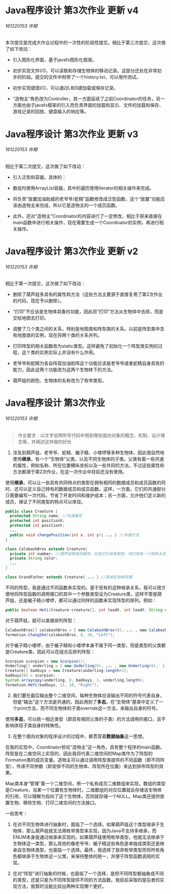 # Java程序设计 第3次作业 更新 v4

###### 161220153 许翔

本次提交是完成大作业过程中的一次性的阶段性提交。相比于第三次提交，这次做了如下改动：

- 引入图形化界面，基于javafx图形化框架。

- 初步实现文件I/O，可以读取和存储生物体的移动记录。这部分还处在非常初步的阶段。提交的文件中附带了一个history.txt，可以用作测试。

- 初步实现键盘I/O，可以通过L和S键加载或保存记录。

- “造物主”角色改为Controller，其一方面延续了之前Coordinator的任务，另一方面也由于javafx框架的引入而负责界面的加载和显示、文件的加载和保存、游戏记录的回放、键盘输入的响应等。

# Java程序设计 第3次作业 更新 v3

###### 161220153 许翔

相比于第二次提交，这次做了如下改动：

- 引入泛型和容器。具体的：

- 数组均使用ArrayList容器，其中的遍历使用Iterator的相关操作来完成。

- 将负责“放置加油助威的老爷爷/蛇精”函数修改成泛型函数，这个“放置”功能应该由造物主来完成，所以它是造物主的一个成员函数。

- 此外，还对“造物主”Coordinator的内容进行了一定修改，相比于原来直接在main函数中进行相关操作，现在需要生成一个Coordinator的实例，再进行相关操作。

# Java程序设计 第3次作业 更新 v2

###### 161220153 许翔

相比于第一次提交，这次做了如下改动：

- 删除了葫芦娃多具有的属性和方法（这些方法主要源于直接复用了第2次作业的代码，现在予以删除）。

- “打印”不应该是生物体具备的功能，因此将“打印”方法从生物体中去除，而是交给地图去打印。

- 调整了几个类之间的关系，特别是地图类和阵型类的关系。以前是阵型类中含有地图类的实例，现在将两个类的关系并列。

- 打印阵型的相关函数改为static类型。这样避免了初始化一个阵型类实例的过程，这个类的实例实际上并没有什么作用。

- 老爷爷和蛇精为各自阵营加油助阵这个功能应该是老爷爷或者蛇精自身具有的能力，因此这两个功能改为这两个生物体下的方法。

- 葫芦娃的颜色、生物体的名称改为了枚举类型。

# Java程序设计 第3次作业

###### 161220153 许翔

> 作业要求：以文字说明所写代码中用到哪些面向对象的概念、机制、设计理念等，并阐述这样做的好处

1. 涉及到葫芦娃、老爷爷、蛇精、蝎子精、小喽啰等多种生物体，因此很自然地使用**继承**，有一个“生物体”父类，以及不同生物体的子类。父类有着一些共通的属性，例如名称、所在位置横纵坐标以及一些共同的方法。不过这些属性和方法都源于第2次作业，在这一次作业中目前还没有使用。

使用**继承**，可以让一些具有共同特点的类型在拥有相同的数据成员和成员函数的同时，还可以定义自己特有的数据成员和成员函数。这样，一方面，它们的共通部分只需要编写一次代码，节省了开发时间和维护成本；另一方面，允许他们定义新的成员，保证了不同类型的特点可以体现。

```java
public class Creature {
  protected String name; //共通属性
  protected int positionX;
  protected int positionY;
  ...
  public void changePosition(int x, int y){ ... } //共通方法
}

class CalabashBros extends Creature{
  private int number; //葫芦娃特有的属性，比如它们具有颜色、他们具有一个顺序关系
  private String color;
  ...
}

class GrandFather extends Creature{ ... } //其他生物体同理
```

不同的阵型，我是通过不同函数来实现的。基于现有的这种继承关系，我可以很方便地将阵型函数的调用接口的其中一个参数类型设为Creature类，这样不管是葫芦娃，还是蝎子精小喽啰，都可以通过同样的函数来实现阵型的排列。例如：

```java
public boolean HeYi(Creature creature[], int leadX, int leadY, String direction){ ... }
```

对于葫芦娃，就可以直接排列阵型：

```java
CalabashBros[] calabashBros = { new CalabashBros(0), ... , new CalabashBros(6), };
formation.ChangShe(calabashBros, 8, 10, "Left");
```

对于蝎子精小喽啰，由于蝎子精和小喽啰本身不属于同一类型，但是类型的父类都是Creature类，因此可以在组合后排列阵型：

```java
Scorpion scorpion = new Scorpion();
Underling[] underling = { new Underling(0), ... , new Underling(6),  };
Creature[] badGuys = new Creature[underling.length+1];
badGuys[0] = scorpion;
System.arraycopy(underling, 0, badGuys, 1, underling.length);
formation.HeYi(badGuys, 11, 10, "Right");
```

2. 我们要在最后输出整个二维空间，每种生物体应该输出不同的符号代表自身，但是“输出”这个方法是共通的，因此用到了**多态**。在“生物体”基类中定义了一个print方法，而不同生物体的子类override这一方法，来输出自身的符号。

使用**多态**，可以统一相近类型（即具有相同父类的子类）的方法调用的接口，且不影响体现子类自身的特殊性。

3. 在整个面向对象的程序设计的过程中，都贯穿着**数据抽象**这一思想。

在我的实现中，Coordinator担任“造物主”这一角色，具有整个程序的main函数。阵型是在二维空间上实现的，因此我将代表二维空间的Map类作为了阵型的Formation类的成员变量。造物主可以通过调用阵型类提供的不同函数（即不同阵型），传递不同参数（即安排不同的生物体、阵型所在位置）来达到排布阵型的效果。

Map类本身“管理”着一个二维空间，用一个私有成员二维数组来实现，数组的类型是Creature，当某一个位置有生物体时，二维数组的对应位置就会存储该生物体的引用，可以理解为指向了这个生物体，否则就存储一个NULL。Map类还提供放置生物、移除生物、打印二维空间的方法接口。

一些思考：

1. 在对不同生物体进行抽象时，面临了一个选择。如果葫芦娃这个类型继承于生物体，那么葫芦娃就无法用枚举类型来实现，因为Java不支持多继承，而ENUM本身是通过继承来实现的。如果葫芦娃使用枚举类型，他就无法继承于生物体这一类型，那么其他的像老爷爷、蝎子精这些角色是单独成类型还是继承自生物体类型，也面临一个选择。最终，我选择了放弃枚举类型而将所有角色都继承于生物体这一父类，来保持整体的统一，并便于阵型函数调用的实现。

2. 在对“阵型”进行抽象的时候，也面临了一个选择，是把不同阵型都抽象成不同的类型，还是只是为不同阵型提供不同的方法函数。我目前采取的是后者的实现方法，我暂时没能比较出两种实现哪个更好。
